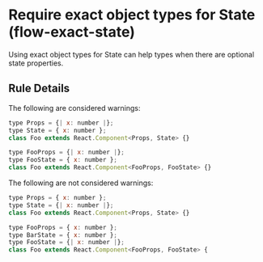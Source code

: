 # Require exact object types for State (flow-exact-state)

Using exact object types for State can help types when there are optional
state properties.

## Rule Details

The following are considered warnings:

```js
type Props = {| x: number |};
type State = { x: number };
class Foo extends React.Component<Props, State> {}
```

```js
type FooProps = {| x: number |};
type FooState = { x: number };
class Foo extends React.Component<FooProps, FooState> {}
```

The following are not considered warnings:

```js
type Props = { x: number };
type State = {| x: number |};
class Foo extends React.Component<Props, State> {}
```

```js
type FooProps = { x: number };
type BarState = { x: number };
type FooState = {| x: number |};
class Foo extends React.Component<FooProps, FooState> {
```
